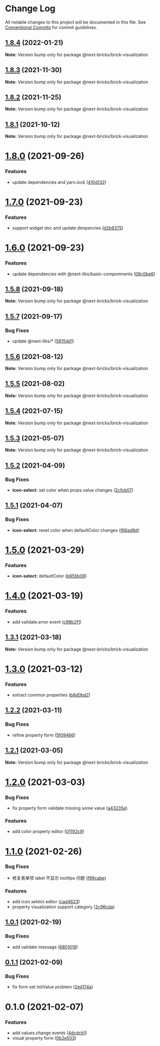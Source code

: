 # Change Log

All notable changes to this project will be documented in this file.
See [Conventional Commits](https://conventionalcommits.org) for commit guidelines.

## [1.8.4](https://github.com/easyops-cn/next-basics/compare/@next-bricks/brick-visualization@1.8.3...@next-bricks/brick-visualization@1.8.4) (2022-01-21)

**Note:** Version bump only for package @next-bricks/brick-visualization





## [1.8.3](https://github.com/easyops-cn/next-basics/compare/@next-bricks/brick-visualization@1.8.2...@next-bricks/brick-visualization@1.8.3) (2021-11-30)

**Note:** Version bump only for package @next-bricks/brick-visualization





## [1.8.2](https://github.com/easyops-cn/next-basics/compare/@next-bricks/brick-visualization@1.8.1...@next-bricks/brick-visualization@1.8.2) (2021-11-25)

**Note:** Version bump only for package @next-bricks/brick-visualization





## [1.8.1](https://github.com/easyops-cn/next-basics/compare/@next-bricks/brick-visualization@1.8.0...@next-bricks/brick-visualization@1.8.1) (2021-10-12)

**Note:** Version bump only for package @next-bricks/brick-visualization





# [1.8.0](https://github.com/easyops-cn/next-basics/compare/@next-bricks/brick-visualization@1.7.0...@next-bricks/brick-visualization@1.8.0) (2021-09-26)


### Features

* update dependencies and yarn.lock ([410d132](https://github.com/easyops-cn/next-basics/commit/410d1329081c33cc5a571cf937f0b50eb56129b4))





# [1.7.0](https://github.com/easyops-cn/next-basics/compare/@next-bricks/brick-visualization@1.6.0...@next-bricks/brick-visualization@1.7.0) (2021-09-23)

### Features

- support widget doc and update denpencies ([d2b9375](https://github.com/easyops-cn/next-basics/commit/d2b937572004f3098af632bc7e1bc3d684e1be2e))

# [1.6.0](https://github.com/easyops-cn/next-basics/compare/@next-bricks/brick-visualization@1.5.8...@next-bricks/brick-visualization@1.6.0) (2021-09-23)

### Features

- update dependencies with @next-libs/basic-compomnents ([06c0be6](https://github.com/easyops-cn/next-basics/commit/06c0be620089d08ffc948393ca3ebad57eca022a))

## [1.5.8](https://github.com/easyops-cn/next-basics/compare/@next-bricks/brick-visualization@1.5.7...@next-bricks/brick-visualization@1.5.8) (2021-09-18)

**Note:** Version bump only for package @next-bricks/brick-visualization

## [1.5.7](https://github.com/easyops-cn/next-basics/compare/@next-bricks/brick-visualization@1.5.6...@next-bricks/brick-visualization@1.5.7) (2021-09-17)

### Bug Fixes

- update @next-libs/\* ([5815dd1](https://github.com/easyops-cn/next-basics/commit/5815dd1f6cbd4f38569e8c88d828fd51ce092d6f))

## [1.5.6](https://github.com/easyops-cn/next-basics/compare/@next-bricks/brick-visualization@1.5.5...@next-bricks/brick-visualization@1.5.6) (2021-08-12)

**Note:** Version bump only for package @next-bricks/brick-visualization

## [1.5.5](https://github.com/easyops-cn/next-basics/compare/@next-bricks/brick-visualization@1.5.4...@next-bricks/brick-visualization@1.5.5) (2021-08-02)

**Note:** Version bump only for package @next-bricks/brick-visualization

## [1.5.4](https://github.com/easyops-cn/next-basics/compare/@next-bricks/brick-visualization@1.5.3...@next-bricks/brick-visualization@1.5.4) (2021-07-15)

**Note:** Version bump only for package @next-bricks/brick-visualization

## [1.5.3](https://github.com/easyops-cn/next-basics/compare/@next-bricks/brick-visualization@1.5.2...@next-bricks/brick-visualization@1.5.3) (2021-05-07)

**Note:** Version bump only for package @next-bricks/brick-visualization

## [1.5.2](https://github.com/easyops-cn/next-basics/compare/@next-bricks/brick-visualization@1.5.1...@next-bricks/brick-visualization@1.5.2) (2021-04-09)

### Bug Fixes

- **icon-select:** set color when props.value changes ([2cfcb07](https://github.com/easyops-cn/next-basics/commit/2cfcb0729a25d9f1c3d34c605c8c233b6894d3e4))

## [1.5.1](https://github.com/easyops-cn/next-basics/compare/@next-bricks/brick-visualization@1.5.0...@next-bricks/brick-visualization@1.5.1) (2021-04-07)

### Bug Fixes

- **icon-select:** reset color when defaultColor changes ([f66ad8d](https://github.com/easyops-cn/next-basics/commit/f66ad8dc7c58e1d8a2d48ac4d1fe49938a3ce976))

# [1.5.0](https://github.com/easyops-cn/next-basics/compare/@next-bricks/brick-visualization@1.4.0...@next-bricks/brick-visualization@1.5.0) (2021-03-29)

### Features

- **icon-select:** defaultColor ([b855b09](https://github.com/easyops-cn/next-basics/commit/b855b092dc43b3248589cfd1b84c38d955f7e2fd))

# [1.4.0](https://github.com/easyops-cn/next-basics/compare/@next-bricks/brick-visualization@1.3.1...@next-bricks/brick-visualization@1.4.0) (2021-03-19)

### Features

- add validate.error event ([c98b2f1](https://github.com/easyops-cn/next-basics/commit/c98b2f110a9f15638686c97880a54ad420ae1d61))

## [1.3.1](https://github.com/easyops-cn/next-basics/compare/@next-bricks/brick-visualization@1.3.0...@next-bricks/brick-visualization@1.3.1) (2021-03-18)

**Note:** Version bump only for package @next-bricks/brick-visualization

# [1.3.0](https://github.com/easyops-cn/next-basics/compare/@next-bricks/brick-visualization@1.2.2...@next-bricks/brick-visualization@1.3.0) (2021-03-12)

### Features

- extract common properties ([b8d0bd2](https://github.com/easyops-cn/next-basics/commit/b8d0bd2c0b425d10ffbcc0c017ceb86f20983134))

## [1.2.2](https://github.com/easyops-cn/next-basics/compare/@next-bricks/brick-visualization@1.2.1...@next-bricks/brick-visualization@1.2.2) (2021-03-11)

### Bug Fixes

- refine property form ([5f09466](https://github.com/easyops-cn/next-basics/commit/5f0946601416a3d38413d1ea90c8b3cc72c93321))

## [1.2.1](https://github.com/easyops-cn/next-basics/compare/@next-bricks/brick-visualization@1.2.0...@next-bricks/brick-visualization@1.2.1) (2021-03-05)

**Note:** Version bump only for package @next-bricks/brick-visualization

# [1.2.0](https://github.com/easyops-cn/next-basics/compare/@next-bricks/brick-visualization@1.1.0...@next-bricks/brick-visualization@1.2.0) (2021-03-03)

### Bug Fixes

- fix property form validate missing some value ([a43235e](https://github.com/easyops-cn/next-basics/commit/a43235e01e5af611f4ff38a33968a8e1b0fb8e49))

### Features

- add color property editor ([01192c9](https://github.com/easyops-cn/next-basics/commit/01192c9b797f8fea741a49e2f45f8eae64ff564c))

# [1.1.0](https://github.com/easyops-cn/next-basics/compare/@next-bricks/brick-visualization@1.0.1...@next-bricks/brick-visualization@1.1.0) (2021-02-26)

### Bug Fixes

- 修复表单项 label 不显示 tooltips 问题 ([f99cabe](https://github.com/easyops-cn/next-basics/commit/f99cabe79f9b257b8d6786675742f0901fe31bc2))

### Features

- add icon selelct editor ([cad4623](https://github.com/easyops-cn/next-basics/commit/cad4623d4df5345aab5249ad401db7d0789549d6))
- property visualization support category ([2c96cda](https://github.com/easyops-cn/next-basics/commit/2c96cdaff76468d161adcbc33d73de9fd8c41780))

## [1.0.1](https://github.com/easyops-cn/next-basics/compare/@next-bricks/brick-visualization@0.1.1...@next-bricks/brick-visualization@1.0.1) (2021-02-19)

### Bug Fixes

- add validate message ([6801019](https://github.com/easyops-cn/next-basics/commit/680101909a6e4403e8c4b5ec213a48d2048ee97a))

## [0.1.1](https://github.com/easyops-cn/next-basics/compare/@next-bricks/brick-visualization@0.1.0...@next-bricks/brick-visualization@0.1.1) (2021-02-09)

### Bug Fixes

- fix form set initValue problem ([2ed174a](https://github.com/easyops-cn/next-basics/commit/2ed174ae87eb70c576f49b7c0e2e9fe5270722bb))

# 0.1.0 (2021-02-07)

### Features

- add values.change events ([4dcdcb1](https://github.com/easyops-cn/next-basics/commit/4dcdcb1aabb863d5f9b08f85a9654fdaf1faba12))
- visual property form ([0b2e503](https://github.com/easyops-cn/next-basics/commit/0b2e503440c7b35e5552b998044fc9e97979f2e5))

